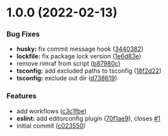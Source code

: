 # 1.0.0 (2022-02-13)


### Bug Fixes

* **husky:** fix commit message hook ([3440382](https://github.com/khaosdoctor/template-node-ts/commit/344038252ce21db7e8afe9ab13df869a82eabb89))
* **lockfile:** fix package lock version ([1e6d83e](https://github.com/khaosdoctor/template-node-ts/commit/1e6d83ec386eb0a01267ede85525bce6825f03b2))
* remove rimraf from script ([b87980c](https://github.com/khaosdoctor/template-node-ts/commit/b87980cd0750befd60d5561f3070f599ca1b182d))
* **tsconfig:** add excluded paths to tsconfig ([18f2d22](https://github.com/khaosdoctor/template-node-ts/commit/18f2d22bdc83b82261e5dcd669b741d001d84497))
* **tsconfig:** exclude out dir ([d738619](https://github.com/khaosdoctor/template-node-ts/commit/d73861959f5eba9a34e7dd1a580e6505ef73df56))


### Features

* add workflows ([c3c1fbe](https://github.com/khaosdoctor/template-node-ts/commit/c3c1fbe874ce93f9900dd5436ab25a65a683ff9d))
* **eslint:** add editorconfig plugin ([70f1ae9](https://github.com/khaosdoctor/template-node-ts/commit/70f1ae97911b32c7a2412a60eb47ae3ff919c6d6)), closes [#1](https://github.com/khaosdoctor/template-node-ts/issues/1)
* initial commit ([c023550](https://github.com/khaosdoctor/template-node-ts/commit/c023550d3a581cc05457776ba863c28064a5a1f9))
